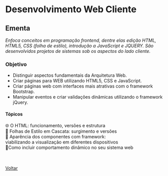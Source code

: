 <h1>Desenvolvimento Web Cliente</h1>

<h2> Ementa</h2>

*Enfoca conceitos em programação frontend, dentre elas edição HTML, HTML5, CSS (folha de estilo), introdução a JavaScript e JQUERY. São desenvolvidos projetos de sistemas sob os aspectos do lado cliente.*

<h3> Objetivo </h3>

- Distinguir aspectos fundamentais da Arquitetura Web.
- Criar páginas para WEB utilizando HTML5, CSS e JavaScript.
- Criar páginas web com interfaces mais atrativas com o framework Bootstrap.
- Manipular eventos e criar validações dinâmicas utilizando o framework jQuery.

<h4> Tópicos </h4>

<a href="./topico1.md" style="text-decoration:none;">🌐 O HTML: funcionamento, 
versões e estrutura</a><br>
<a href="./topico2.md" style="text-decoration:none;">🎨 Folhas de Estilo em Cascata: 
surgimento e versões</a><br>
<a href="./topico3.md" style="text-decoration:none;">📳 Aparência dos componentes com framework: viabilizando a visualização em diferentes dispositivos</a><br>
<a href="./topico4.md" style="text-decoration:none;">🖖Como incluir comportamento dinâmico no seu sistema web</a><br><br><br>

<a href="../../README.md">Voltar</a>
